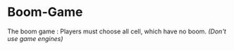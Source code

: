 # Boom-Game
The boom game : Players must choose all cell, which have no boom. 
<i>(Don't use game engines)<i>
